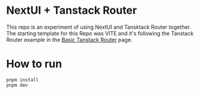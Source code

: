# NextUI + Tanstack Router

This repo is an experiment of using NextUI and Tansktack Router together.
The starting template for this Repo was VITE and it's following the Tanstack Router example
in the [Basic Tanstack Router](https://tanstack.com/router/v1/docs/examples/react/basic) page.

# How to run

```console
pnpm install
pnpm dev
```



